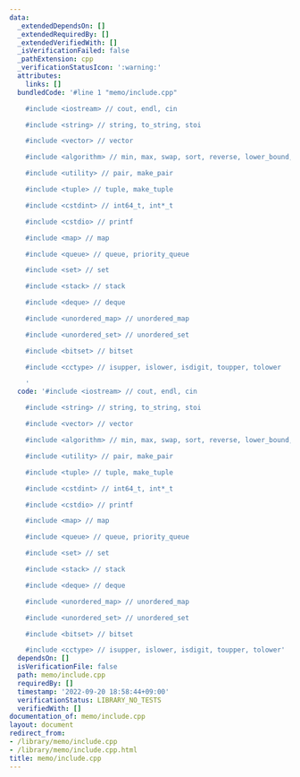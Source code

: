 ```yaml
---
data:
  _extendedDependsOn: []
  _extendedRequiredBy: []
  _extendedVerifiedWith: []
  _isVerificationFailed: false
  _pathExtension: cpp
  _verificationStatusIcon: ':warning:'
  attributes:
    links: []
  bundledCode: '#line 1 "memo/include.cpp"

    #include <iostream> // cout, endl, cin

    #include <string> // string, to_string, stoi

    #include <vector> // vector

    #include <algorithm> // min, max, swap, sort, reverse, lower_bound, upper_bound

    #include <utility> // pair, make_pair

    #include <tuple> // tuple, make_tuple

    #include <cstdint> // int64_t, int*_t

    #include <cstdio> // printf

    #include <map> // map

    #include <queue> // queue, priority_queue

    #include <set> // set

    #include <stack> // stack

    #include <deque> // deque

    #include <unordered_map> // unordered_map

    #include <unordered_set> // unordered_set

    #include <bitset> // bitset

    #include <cctype> // isupper, islower, isdigit, toupper, tolower

    '
  code: '#include <iostream> // cout, endl, cin

    #include <string> // string, to_string, stoi

    #include <vector> // vector

    #include <algorithm> // min, max, swap, sort, reverse, lower_bound, upper_bound

    #include <utility> // pair, make_pair

    #include <tuple> // tuple, make_tuple

    #include <cstdint> // int64_t, int*_t

    #include <cstdio> // printf

    #include <map> // map

    #include <queue> // queue, priority_queue

    #include <set> // set

    #include <stack> // stack

    #include <deque> // deque

    #include <unordered_map> // unordered_map

    #include <unordered_set> // unordered_set

    #include <bitset> // bitset

    #include <cctype> // isupper, islower, isdigit, toupper, tolower'
  dependsOn: []
  isVerificationFile: false
  path: memo/include.cpp
  requiredBy: []
  timestamp: '2022-09-20 18:58:44+09:00'
  verificationStatus: LIBRARY_NO_TESTS
  verifiedWith: []
documentation_of: memo/include.cpp
layout: document
redirect_from:
- /library/memo/include.cpp
- /library/memo/include.cpp.html
title: memo/include.cpp
---
```

